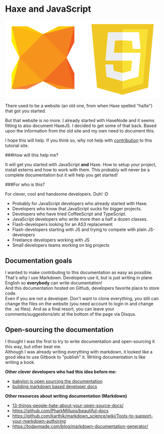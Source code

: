 # Haxe and JavaScript

![Haxe logo](img/haxe_javascript_logos.png) 

There used to be a website (an old one, from when Haxe spelled "haXe") that got you started.

But that website is no more. I already started with HaxeNode and it seems fitting to also document HaxeJS. I decided to get some of that back.
Based upon the information from the old site and my own need to document this.

I hope this will help. If you think so, why not help with [contribution](contribute.md) to this tutorial site.

###How will this help me?

It will get you started with JavaScript **and** Haxe.
How to setup your project, install externs and how to work with them. This probably will never be a complete documentation but it will help you get started!

###For who is this?

For clever, cool and handsome developers. Duh! :D

* Probably for JavaScript developers who already started with Haxe.
* Developers who know that JavaScript sucks for bigger projects. 
* Developers who have tried CoffeeScript and TypeScript.
* JavaScript developers who write more then a half a dozen classes.
* Flash-developers looking for an AS3 replacement
* Flash-developers starting with JS and trying to compete with plain JS-developers
* Freelance developers working with JS
* Small developers teams working on big projects  


## Documentation goals

I wanted to make contributing to this documentation as easy as possible.  
That's why I use Markdown. Developers use it, but is just writing in plane English so **everybody** can write documentation!  
And this documentation hosted on Github, developers favorite place to store code.  
Even if you are not a developer. Don't want to clone everything, you still can change the files on the website (you need account to login in and change the `.md` files).
And as a final resort, you can leave your comments/suggestions/etc at the bottom of the page via Disqus.


## Open-sourcing the documentation

I thought I was the first to try to write documentation and open-sourcing it this way, but other beat me.  
Although I was already writing everything with markdown, it looked like a good idea to use Gitbook to "publish" it. Writing documentation is like writing a book.

**Other clever developers who had this idea before me:**  

* [babylon js open sourcing the documentation](http://blogs.msdn.com/b/eternalcoding/archive/2015/08/11/babylon-js-open-sourcing-the-documentation.aspx)
* [building markdown based developer docs](https://medium.com/code-stories/building-markdown-based-developer-docs-87c0317c56f7)


**Other resources about writing documentation (Markdown)**

* [13-things-people-hate-about-your-open-source-docs/](http://blog.smartbear.com/careers/13-things-people-hate-about-your-open-source-docs/)
* <https://github.com/PharkMillups/beautiful-docs>
* <https://github.com/karthik/markdown_science/wiki/Tools-to-support-your-markdown-authoring>
* <https://todaymade.com/blog/markdown-documentation-generator/>
